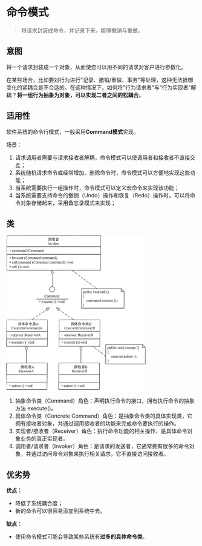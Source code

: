 # 命令模式

> 将请求封装成命令，并记录下来，能够撤销与重做。

## 意图

将一个请求封装成一个对象，从而使您可以用不同的请求对客户进行参数化。

在某些场合，比如要对行为进行"记录、撤销/重做、事务"等处理，这种无法抵御变化的紧耦合是不合适的。在这种情况下，如何将"行为请求者"与"行为实现者"解耦？**将一组行为抽象为对象，可以实现二者之间的松耦合**。

## 适用性

软件系统的命令行模式，一般采用**Command模式**实现。

场景：

1. 请求调用者需要与请求接收者解耦，命令模式可以使调用者和接收者不直接交互；
2. 系统随机请求命令或经常增加、删除命令时，命令模式可以方便地实现这些功能；
3. 当系统需要执行一组操作时，命令模式可以定义宏命令来实现该功能；
4. 当系统需要支持命令的撤销（Undo）操作和恢复（Redo）操作时，可以将命令对象存储起来，采用备忘录模式来实现；



## 类

<img src="pics/command.png" alt="命令模式的结构图" style="zoom:67%;" />

1. 抽象命令类（Command）角色：声明执行命令的接口，拥有执行命令的抽象方法 execute()。
2. 具体命令类（Concrete Command）角色：是抽象命令类的具体实现类，它拥有接收者对象，并通过调用接收者的功能来完成命令要执行的操作。
3. 实现者/接收者（Receiver）角色：执行命令功能的相关操作，是具体命令对象业务的真正实现者。
4. 调用者/请求者（Invoker）角色：是请求的发送者，它通常拥有很多的命令对象，并通过访问命令对象来执行相关请求，它不直接访问接收者。

## 优劣势

**优点：** 

- 降低了系统耦合度；
- 新的命令可以很容易添加到系统中去。

**缺点：** 

- 使用命令模式可能会导致某些系统有**过多的具体命令类**。
